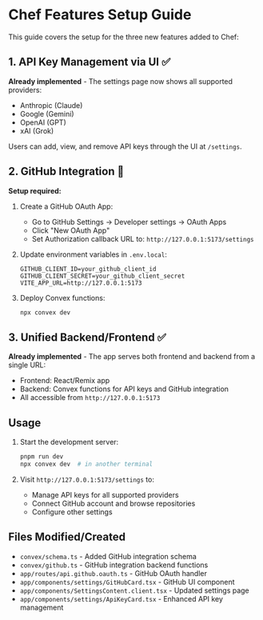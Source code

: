 # Chef Features Setup Guide

This guide covers the setup for the three new features added to Chef:

## 1. API Key Management via UI ✅

**Already implemented** - The settings page now shows all supported providers:
- Anthropic (Claude)
- Google (Gemini)
- OpenAI (GPT)
- xAI (Grok)

Users can add, view, and remove API keys through the UI at `/settings`.

## 2. GitHub Integration 🔧

**Setup required:**

1. Create a GitHub OAuth App:
   - Go to GitHub Settings → Developer settings → OAuth Apps
   - Click "New OAuth App"
   - Set Authorization callback URL to: `http://127.0.0.1:5173/settings`

2. Update environment variables in `.env.local`:
   ```
   GITHUB_CLIENT_ID=your_github_client_id
   GITHUB_CLIENT_SECRET=your_github_client_secret
   VITE_APP_URL=http://127.0.0.1:5173
   ```

3. Deploy Convex functions:
   ```bash
   npx convex dev
   ```

## 3. Unified Backend/Frontend ✅

**Already implemented** - The app serves both frontend and backend from a single URL:
- Frontend: React/Remix app
- Backend: Convex functions for API keys and GitHub integration
- All accessible from `http://127.0.0.1:5173`

## Usage

1. Start the development server:
   ```bash
   pnpm run dev
   npx convex dev  # in another terminal
   ```

2. Visit `http://127.0.0.1:5173/settings` to:
   - Manage API keys for all supported providers
   - Connect GitHub account and browse repositories
   - Configure other settings

## Files Modified/Created

- `convex/schema.ts` - Added GitHub integration schema
- `convex/github.ts` - GitHub integration backend functions
- `app/routes/api.github.oauth.ts` - GitHub OAuth handler
- `app/components/settings/GitHubCard.tsx` - GitHub UI component
- `app/components/SettingsContent.client.tsx` - Updated settings page
- `app/components/settings/ApiKeyCard.tsx` - Enhanced API key management
